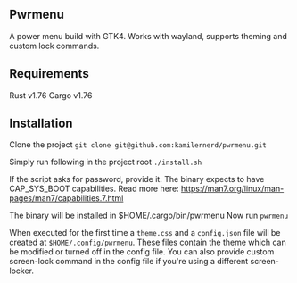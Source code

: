 ## Pwrmenu
A power menu build with GTK4. Works with wayland, supports theming and custom
lock commands.

## Requirements
Rust v1.76
Cargo v1.76

## Installation
Clone the project
```git clone git@github.com:kamilernerd/pwrmenu.git```

Simply run following in the project root
```./install.sh```

If the script asks for password, provide it. The binary expects to have
CAP_SYS_BOOT capabilities.
Read more here: https://man7.org/linux/man-pages/man7/capabilities.7.html

The binary will be installed in $HOME/.cargo/bin/pwrmenu
Now run ```pwrmenu```

When executed for the first time a ```theme.css``` and a ```config.json``` file will be created at ```$HOME/.config/pwrmenu```.
These files contain the theme which can be modified or turned off in the config file.
You can also provide custom screen-lock command in the config file if you're using a different screen-locker.
